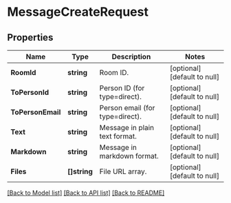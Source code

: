 # MessageCreateRequest

## Properties
Name | Type | Description | Notes
------------ | ------------- | ------------- | -------------
**RoomId** | **string** | Room ID. | [optional] [default to null]
**ToPersonId** | **string** | Person ID (for type&#x3D;direct). | [optional] [default to null]
**ToPersonEmail** | **string** | Person email (for type&#x3D;direct). | [optional] [default to null]
**Text** | **string** | Message in plain text format. | [optional] [default to null]
**Markdown** | **string** | Message in markdown format. | [optional] [default to null]
**Files** | **[]string** | File URL array. | [optional] [default to null]

[[Back to Model list]](../README.md#documentation-for-models) [[Back to API list]](../README.md#documentation-for-api-endpoints) [[Back to README]](../README.md)


